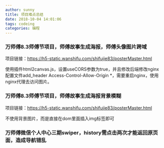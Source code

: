 ```yaml
---
author: sunny
title: 项目难点总结
date: 2018-10-04 14:01:06
tags: codeing
categories: 编程
---
```


### 万师傅8.3师傅节项目，师傅故事生成海报，师傅头像图片跨域

项目链接：https://h5-static.wanshifu.com/shifujie83/posterMaster.html

<!-- more -->

使用插件html2canvas.js，设置useCORS参数为true，并且修改后端修改nginx配置文件add_header Access-Control-Allow-Origin \*，需要重启nginx，使用nginx代理去访问图片。

### 万师傅8.3师傅节项目，师傅故事生成海报背景模糊

项目链接：https://h5-static.wanshifu.com/shifujie83/posterMaster.html

不使用背景图片，而是直接在dom里面插入img标签即可

### 万师傅微信个人中心三期swiper，history需点击两次才能返回原页面，造成导航错乱
